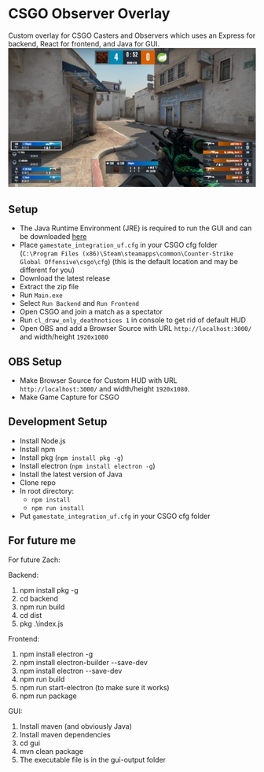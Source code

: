 # CSGO Observer Overlay

Custom overlay for CSGO Casters and Observers which uses an Express for backend, React for frontend, and Java for GUI.
![img.png](img.png)

## Setup

-   The Java Runtime Environment (JRE) is required to run the GUI and can be downloaded [here](https://www.java.com/en/download/)
-   Place `gamestate_integration_uf.cfg` in your CSGO cfg folder (`C:\Program Files (x86)\Steam\steamapps\common\Counter-Strike Global Offensive\csgo\cfg`) (this is the default location and may be different for you)
-   Download the latest release
-   Extract the zip file
-   Run `Main.exe`
-   Select `Run Backend` and `Run Frontend`
-   Open CSGO and join a match as a spectator
-   Run `cl_draw_only_deathnotices 1` in console to get rid of default HUD
-   Open OBS and add a Browser Source with URL `http://localhost:3000/` and width/height `1920x1080`

## OBS Setup

-   Make Browser Source for Custom HUD with URL `http://localhost:3000/` and width/height `1920x1080`.
-   Make Game Capture for CSGO

<!--- At halftime, when teams switch, click on the browser source, select 'interact' and press tilde ` to switch the sides and logos if needed --->

## Development Setup

-   Install Node.js
-   Install npm
-   Install pkg (`npm install pkg -g`)
-   Install electron (`npm install electron -g`)
-   Install the latest version of Java
-   Clone repo
-   In root directory:
    -   `npm install`
    -   `npm run install`
-   Put `gamestate_integration_uf.cfg` in your CSGO cfg folder

## For future me

For future Zach:

Backend:

1. npm install pkg -g
2. cd backend
3. npm run build
4. cd dist
5. pkg .\index.js

Frontend:

1. npm install electron -g
2. npm install electron-builder --save-dev
3. npm install electron --save-dev
4. npm run build
5. npm run start-electron (to make sure it works)
6. npm run package

GUI:

1. Install maven (and obviously Java)
2. Install maven dependencies
3. cd gui
4. mvn clean package
5. The executable file is in the gui-output folder
